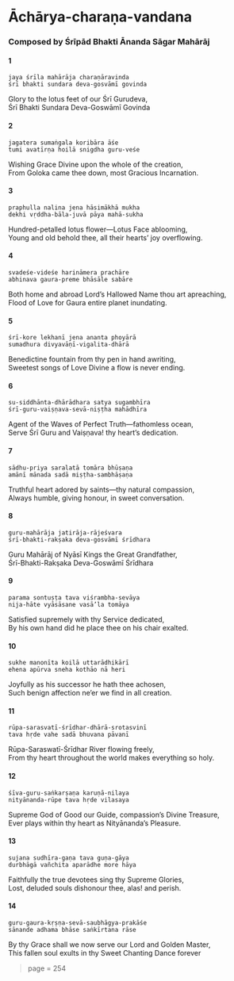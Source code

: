 # Āchārya-charaṇa-vandana

### Composed by Śrīpād Bhakti Ānanda Sāgar Mahārāj

#### 1

    jaya śrīla mahārāja charaṇāravinda
    śrī bhakti sundara deva-gosvāmī govinda

Glory to the lotus feet of our Śrī Gurudeva,\
Śrī Bhakti Sundara Deva-Goswāmī Govinda

#### 2

    jagatera sumaṅgala koribāra āśe
    tumi avatīrṇa hoilā snigdha guru-veśe

Wishing Grace Divine upon the whole of the creation,\
From Goloka came thee down, most Gracious Incarnation.

#### 3

    praphulla nalina jena hāsimākhā mukha
    dekhi vṛddha-bāla-juvā pāya mahā-sukha

Hundred-petalled lotus flower—Lotus Face ablooming,\
Young and old behold thee, all their hearts’ joy overflowing.

#### 4

    svadeśe-videśe harināmera prachāre
    abhinava gaura-preme bhāsāle sabāre

Both home and abroad Lord’s Hallowed Name thou art apreaching,\
Flood of Love for Gaura entire planet inundating.

#### 5

    śrī-kore lekhanī jena ananta phoyārā
    sumadhura divyavāṇī-vigalita-dhārā

Benedictine fountain from thy pen in hand awriting,\
Sweetest songs of Love Divine a flow is never ending.

#### 6

    su-siddhānta-dhārādhara satya sugambhīra
    śrī-guru-vaiṣṇava-sevā-niṣṭha mahādhīra

Agent of the Waves of Perfect Truth—fathomless ocean,\
Serve Śrī Guru and Vaiṣṇava! thy heart’s dedication.

#### 7

    sādhu-priya saralatā tomāra bhūṣaṇa
    amānī mānada sadā miṣṭha-sambhāṣaṇa

Truthful heart adored by saints—thy natural compassion,\
Always humble, giving honour, in sweet conversation.

#### 8

    guru-mahārāja jatirāja-rājeśvara
    śrī-bhakti-rakṣaka deva-gosvāmī śrīdhara

Guru Mahārāj of Nyāsī Kings the Great Grandfather,\
Śrī-Bhakti-Rakṣaka Deva-Goswāmī Śrīdhara

#### 9

    parama sontuṣṭa tava viśrambha-sevāya
    nija-hāte vyāsāsane vasā’la tomāya

Satisfied supremely with thy Service dedicated,\
By his own hand did he place thee on his chair exalted.

#### 10

    sukhe manonīta koilā uttarādhikārī
    ehena apūrva sneha kothāo nā heri

Joyfully as his successor he hath thee achosen,\
Such benign affection ne’er we find in all creation.

#### 11

    rūpa-sarasvatī-śrīdhar-dhārā-srotasvinī
    tava hṛde vahe sadā bhuvana pāvanī

Rūpa-Saraswatī-Śrīdhar River flowing freely,\
From thy heart throughout the world makes everything so holy.

#### 12

    śīva-guru-saṅkarṣaṇa karuṇā-nilaya
    nityānanda-rūpe tava hṛde vilasaya

Supreme God of Good our Guide, compassion’s Divine Treasure,\
Ever plays within thy heart as Nityānanda’s Pleasure.

#### 13

    sujana sudhīra-gaṇa tava guṇa-gāya
    durbhāgā vañchita aparādhe more hāya

Faithfully the true devotees sing thy Supreme Glories,\
Lost, deluded souls dishonour thee, alas! and perish.

#### 14

    guru-gaura-kṛṣṇa-sevā-saubhāgya-prakāśe
    sānande adhama bhāse saṅkīrtana rāse

By thy Grace shall we now serve our Lord and Golden Master,\
This fallen soul exults in thy Sweet Chanting Dance forever


> page = 254